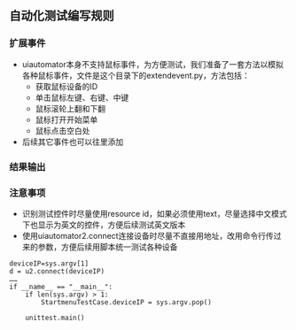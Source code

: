 ## 自动化测试编写规则

### 扩展事件
- uiautomator本身不支持鼠标事件，为方便测试，我们准备了一套方法以模拟各种鼠标事件，文件是这个目录下的extendevent.py，方法包括：
   - 获取鼠标设备的ID
   - 单击鼠标左键、右键、中键
   - 鼠标滚轮上翻和下翻
   - 鼠标打开开始菜单
   - 鼠标点击空白处
- 后续其它事件也可以往里添加

### 结果输出

### 注意事项
- 识别测试控件时尽量使用resource id，如果必须使用text，尽量选择中文模式下也显示为英文的控件，方便后续测试英文版本
- 使用uiautomator2.connect连接设备时尽量不直接用地址，改用命令行传过来的参数，方便后续用脚本统一测试各种设备
```
deviceIP=sys.argv[1]
d = u2.connect(deviceIP)
……
if __name__ == "__main__":
    if len(sys.argv) > 1:
        StartmenuTestCase.deviceIP = sys.argv.pop()

    unittest.main()
```
